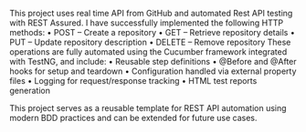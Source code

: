This project uses real time API from GitHub and automated Rest API testing with REST Assured. I have successfully implemented the following HTTP methods:
	• POST – Create a repository
	• GET – Retrieve repository details
	• PUT – Update repository description
	• DELETE – Remove repository
These operations are fully automated using the Cucumber framework integrated with TestNG, and include:
	• Reusable step definitions
	• @Before and @After hooks for setup and teardown
	• Configuration handled via external property files
	• Logging for request/response tracking
	• HTML test reports generation


This project serves as a reusable template for REST API automation using modern BDD practices and can be extended for future use cases.

